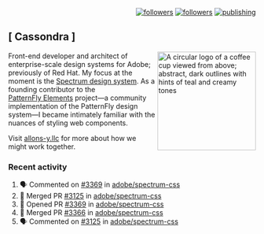 <p align="right"><a rel="me" href="https://front-end.social/@castastrophe">
    <img alt="followers" title="Follow me on Mastodon" src="https://img.shields.io/mastodon/follow/109297102751309835?domain=https%3A%2F%2Ffront-end.social&label=Follow&logo=mastodon&logoColor=white&style=for-the-badge&labelColor=008080&color=006969"/></a>
  <a href="https://codepen.io/castastrophe/">
    <img alt="followers" title="Follow me on CodePen" src="https://img.shields.io/badge/23-1?color=640464&labelColor=7c007c&style=for-the-badge&logo=codepen&label=Follow"/></a>
<a href="https://castastrophe.medium.com/">
    <img alt="publishing" title="View articles on Medium" src="https://img.shields.io/badge/107-1?color=666&labelColor=444&label=subscribe&logo=medium&logoColor=white&style=for-the-badge"/></a>
</p>

## [&nbsp;Cassondra&nbsp;]

<img align="right" src="https://github-production-user-asset-6210df.s3.amazonaws.com/1840295/253016758-ba468774-1cd3-42c2-8f43-947b5eeb5edf.png" height="200" alt="A circular logo of a coffee cup viewed from above; abstract, dark outlines with hints of teal and creamy tones">

Front-end developer and architect of enterprise-scale design systems for Adobe; previously of Red Hat. My focus at the moment is the [Spectrum design system](https://github.com/adobe/spectrum-css). As a founding contributor to the [PatternFly&nbsp;Elements](https://github.com/patternfly/patternfly-elements) project&mdash;a community implementation of the PatternFly design system&mdash;I became intimately familiar with the nuances of styling web components.

Visit [allons-y.llc](http://allons-y.llc/) for more about how we might work together.

### Recent activity

<!--START_SECTION:activity-->
1. 🗣 Commented on [#3369](https://github.com/adobe/spectrum-css/pull/3369#issuecomment-2457572452) in [adobe/spectrum-css](https://github.com/adobe/spectrum-css)
2. 🎉 Merged PR [#3125](https://github.com/adobe/spectrum-css/pull/3125) in [adobe/spectrum-css](https://github.com/adobe/spectrum-css)
3. 💪 Opened PR [#3369](https://github.com/adobe/spectrum-css/pull/3369) in [adobe/spectrum-css](https://github.com/adobe/spectrum-css)
4. 🎉 Merged PR [#3366](https://github.com/adobe/spectrum-css/pull/3366) in [adobe/spectrum-css](https://github.com/adobe/spectrum-css)
5. 🗣 Commented on [#3125](https://github.com/adobe/spectrum-css/pull/3125#issuecomment-2457272877) in [adobe/spectrum-css](https://github.com/adobe/spectrum-css)
<!--END_SECTION:activity-->
